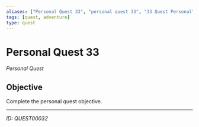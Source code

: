 ```yaml
---
aliases: ["Personal Quest 33", "personal quest 33", "33 Quest Personal"]
tags: [quest, adventure]
type: quest
---
```


# Personal Quest 33

*Personal Quest*

## Objective
Complete the personal quest objective.

---
*ID: QUEST00032*